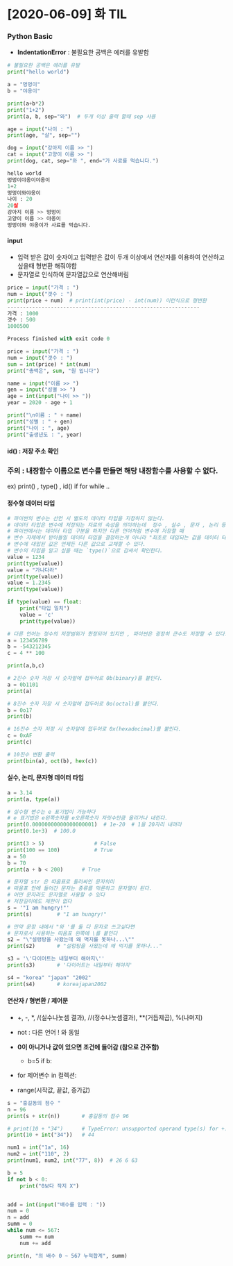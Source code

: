 # [2020-06-09] 화 TIL

### Python Basic

- **IndentationError** : 불필요한 공백은 에러를 유발함 

```python
# 불필요한 공백은 에러를 유발
print("hello world")

a = "멍멍이"
b = "야옹이"

print(a+b*2)
print("1+2")
print(a, b, sep="와")  # 두개 이상 출력 할때 sep 사용

age = input("나이 : ")
print(age, "살", sep="")

dog = input("강아지 이름 >> ")
cat = input("고양이 이름 >> ")
print(dog, cat, sep="와 ", end="가 사료를 먹습니다.")
```

```python
hello world
멍멍이야옹이야옹이
1+2
멍멍이와야옹이
나이 : 20
20살
강아지 이름 >> 멍멍이
고양이 이름 >> 야옹이
멍멍이와 야옹이가 사료를 먹습니다.
```

#### input

- 입력 받은 값이 숫자이고 입력받은 값이 두개 이상에서 연산자를 이용하여 연산하고 싶을때  형변환 해줘야함 
- 문자열로 인식하여 문자열값으로 연산해버림 

```python
price = input("가격 : ")
num = input("갯수 : ")
print(price + num)  # print(int(price) - int(num)) 이런식으로 형변환
--------------------------------------------------------------
가격 : 1000
갯수 : 500
1000500

Process finished with exit code 0

price = input("가격 : ")
num = input("갯수 : ")
sum = int(price) * int(num)
print("총액은", sum, "원 입니다")

name = input("이름 >> ")
gen = input("성별 >> ")
age = int(input("나이 >> "))
year = 2020 - age + 1

print("\n이름 : " + name)
print("성별 : " + gen)
print("나이 : ", age)
print("출생년도 : ", year)
```

#### id() : 저장 주소 확인 

### 주의 : 내장함수 이름으로 변수를 만들면 해당 내장함수를 사용할 수 없다.

ex) print() , type() , id() if for while ..

#### 정수형 데이터 타입

```python
# 파이썬의 변수는 선언 시 별도의 데이터 타입을 지정하지 않는다.
# 데이터 타입은 변수에 저장되는 자료의 속성을 의미하는데  정수 , 실수 , 문자 , 논리 등이 있다.
# 파이썬에서는 데이터 타입 구분을 하지만 다른 언어처럼 변수에 저장할 때
# 변수 자체에서 받아들일 데이터 타입을 결정하는게 아니라 "최초로 대입되는 값을 데이터 타입으로 결정한다".
# 변수에 대입된 값은 언제든 다른 값으로 교체할 수 있다.
# 변수의 타입을 알고 싶을 때는 `type()`으로 감싸서 확인한다.
value = 1234
print(type(value))
value = "가나다라"
print(type(value))
value = 1.2345
print(type(value))

if type(value) == float:
    print("타입 일치")
    value = 'c'
    print(type(value))

# 다른 언어는 정수의 저장범위가 한정되어 있지만 , 파이썬은 굉장히 큰수도 저장할 수 있다.
a = 123456789
b = -543212345
c = 4 ** 100

print(a,b,c)

# 2진수 숫자 저장 시 숫자앞에 접두어로 0b(binary)를 붙인다.
a = 0b1101
print(a)

# 8진수 숫자 저장 시 숫자앞에 접두어로 0o(octal)를 붙인다.
b = 0o17
print(b)

# 16진수 숫자 저장 시 숫자앞에 접두어로 0x(hexadecimal)를 붙인다.
c = 0xAF
print(c)

# 10진수 변환 출력 
print(bin(a), oct(b), hex(c))
```



#### 실수, 논리, 문자형 데이터 타입

```python
a = 3.14
print(a, type(a))

# 실수형 변수는 e 표기법이 가능하다
# e 표기법은 e왼쪽숫자를 e오른쪽숫자 자릿수만큼 올리거나 내린다.
print(0.00000000000000000001)  # 1e-20  # 1을 20자리 내려라
print(0.1e+3)  # 100.0

print(3 > 5)				# False
print(100 == 100)			# True
a = 50
b = 70
print(a + b < 200)		# True

# 문자열 str 은 따옴표로 둘러싸인 문자의미
# 따옴표 안에 들어간 문자는 종류를 막론하고 문자열이 된다.
# 어떤 문자라도 문자열로 사용할 수 있다
# 저장길이에도 제한이 없다
s = '"I am hungry!"'
print(s)		# "I am hungry!"

# 만약 문장 내에서 "와 '를 둘 다 문자로 쓰고싶다면
# 문자로서 사용하는 따옴표 왼쪽에 \를 붙인다
s2 = "\"설렁탕을 사왔는데 왜 먹지를 못하나...\""
print(s2) 		# "설렁탕을 사왔는데 왜 먹지를 못하나..."

s3 = '\'다이어트는 내일부터 해야지\''
print(s3) 		# '다이어트는 내일부터 해야지'

s4 = "korea" "japan" "2002"
print(s4)		# koreajapan2002
```



#### 연산자 / 형변환 / 제어문

- +, -, *, /(실수나눗셈 결과), //(정수나눗셈결과), **(거듭제곱), %(나머지)

- not : 다른 언어 ! 와 동일 
- **0이 아니거나 값이 있으면 조건에 들어감 (참으로 간주함)**
  - b=5 if b:
- for 제어변수 in 컬렉션:
- range(시작값, 끝값, 증가값)

```python
s = "홍길동의 점수 "
n = 96
print(s + str(n))       # 홍길동의 점수 96

# print(10 + "34")      # TypeError: unsupported operand type(s) for +: 'int' and 'str'
print(10 + int("34"))   # 44

num1 = int("1a", 16)
num2 = int("110", 2)
print(num1, num2, int("77", 8))  # 26 6 63

b = 5
if not b < 0:
    print("0보다 작지 X")


add = int(input("배수를 입력 : "))
num = 0
n = add
summ = 0
while num <= 567:
    summ += num
    num += add

print(n, "의 배수 0 ~ 567 누적합계", summ)
```

